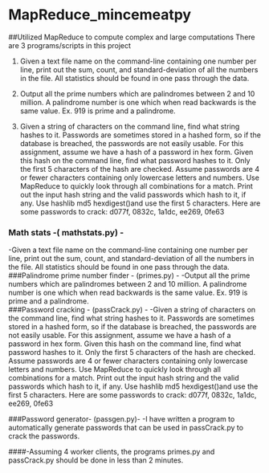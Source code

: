 # MapReduce_mincemeatpy
##Utilized MapReduce to compute complex and large computations
There are 3 programs/scripts in this project


1) Given a text file name on the command-line containing one number per line, print out the sum, count, and standard-deviation of all the numbers in the file. All statistics should be found in one pass through the data.

2) Output all the prime numbers which are palindromes between 2 and 10 million. A palindrome number is one which when read backwards is the same value. Ex. 919 is prime and a palindrome.


3) Given a string of characters on the command line, find what string hashes to it. Passwords are sometimes stored in a hashed form, so if the database is breached, the passwords are not easily usable. For this assignment, assume we have a hash of a password in hex form. Given this hash on the command line, find what password hashes to it. Only the first 5 characters of the hash are checked. Assume passwords are 4 or fewer characters containing only lowercase letters and numbers. Use MapReduce to quickly look through all combinations for a match. Print out the input hash string and the valid passwords which hash to it, if any. Use hashlib md5 hexdigest()and use the first 5 characters. Here are some passwords to crack: d077f, 0832c, 1a1dc, ee269, 0fe63

### Math stats -( mathstats.py) -  
-Given a text file name on the command-line containing one number per line, print out the sum, count, and standard-deviation of all the numbers in the file.  All statistics should be found in one pass through the data.
###Palindrome prime number finder - (primes.py) -
-Output all the prime numbers which are palindromes between 2 and 10 million.  A palindrome number is one which when read backwards is the same value.  Ex. 919 is prime and a palindrome.  
###Password cracking - (passCrack.py) - 
-Given a string of characters on the command line, find what string hashes to it.  Passwords are sometimes stored in a hashed form, so if the database is breached, the passwords are not easily usable. For this assignment, assume we have a hash of a password in hex form.  Given this hash on the command line, find what password hashes to it.  Only the first 5 characters of the hash are checked.  Assume passwords are 4 or fewer characters containing only lowercase letters and numbers.  Use MapReduce to quickly look through all combinations for a match.  Print out the input hash string and the valid passwords which hash to it, if any.  Use hashlib md5 hexdigest()and use the first 5 characters.  Here are some passwords to crack: d077f, 0832c, 1a1dc, ee269, 0fe63

###Password generator- (passgen.py)-
-I have written a program to automatically generate passwords that can be used in passCrack.py to crack the passwords.

####-Assuming 4 worker clients, the programs primes.py and passCrack.py should be done in less than 2 minutes.
